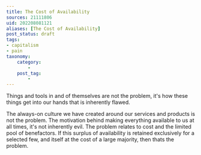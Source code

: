```yaml
---
title: The Cost of Availability
sources: 21111806
uid: 202208081121
aliases: [The Cost of Availability]
post_status: draft
tags: 
- capitalism
- pain
taxonomy:
    category:
        - 
    post_tag:
        - 
---
```


Things and tools in and of themselves are not the problem, it's how these things get into our hands that is inherently flawed.

The always-on culture we have created around our services and products is not the problem. The motivation behind making everything available to us at all times, it's not inherently evil. The problem relates to cost and the limited pool of benefactors. If this surplus of availability is retained exclusively for a selected few, and itself at the cost of a large majority, then thats the problem.